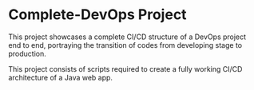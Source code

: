 # Complete-DevOps Project

This project showcases a complete CI/CD structure of a DevOps project end to end, portraying the transition of codes from developing stage to production.




This project consists of scripts required to create a fully working CI/CD architecture of a Java web app.

